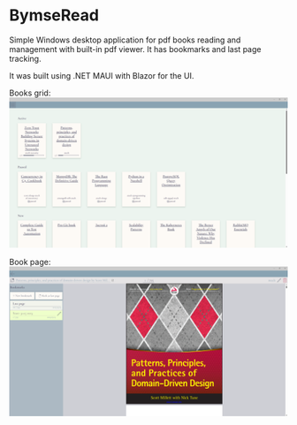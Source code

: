 # BymseRead

Simple Windows desktop application for pdf books reading and management with built-in pdf viewer. It has bookmarks and last page tracking.

It was built using .NET MAUI with Blazor for the UI.

Books grid:
![grid](./readme-img/grid.png)

Book page:
![page](./readme-img/book.png)